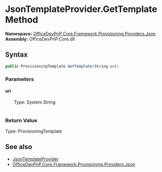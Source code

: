 # JsonTemplateProvider.GetTemplate Method  
  

**Namespace:** [OfficeDevPnP.Core.Framework.Provisioning.Providers.Json](OfficeDevPnP.Core.Framework.Provisioning.Providers.Json.md)  
**Assembly:** OfficeDevPnP.Core.dll  
## Syntax
```C#
public ProvisioningTemplate GetTemplate(String uri)
```
### Parameters
#### uri  
&emsp;&emsp;Type: System.String  
&emsp;&emsp;  

  

### Return Value
Type: ProvisioningTemplate  

## See also
- [JsonTemplateProvider](OfficeDevPnP.Core.Framework.Provisioning.Providers.Json.JsonTemplateProvider.md) 
- [OfficeDevPnP.Core.Framework.Provisioning.Providers.Json](OfficeDevPnP.Core.Framework.Provisioning.Providers.Json.md) 
